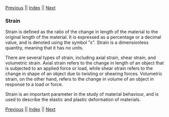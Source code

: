 [Previous](Displacement.md) || [Index](../../index.md) || [Next](StrainField.md)

### Strain

Strain is defined as the ratio of the change 
in length of the material to the original 
length of the material.  It is expressed as a 
percentage or a decimal value, and is denoted 
using the symbol "ε".  Strain is a 
dimensionless quantity, meaning that it has 
no units.

There are several types of strain, including 
axial strain, shear strain, and volumetric 
strain.  Axial strain refers to the change in 
length of an object that is subjected to an 
applied force or load, while shear strain 
refers to the change in shape of an object 
due to twisting or shearing forces. 
Volumetric strain, on the other hand, refers 
to the change in volume of an object in 
response to a load or force.

Strain is an important parameter in the study 
of material behaviour, and is used to 
describe the elastic and plastic deformation 
of materials.

[Previous](Displacement.md) || [Index](../../index.md) || [Next](StrainField.md)
